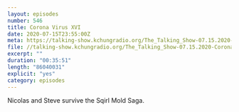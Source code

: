 ```yaml
---
layout: episodes
number: 546
title: Corona Virus XVI
date: 2020-07-15T23:55:00Z
meta: https://talking-show.kchungradio.org/The_Talking_Show-07.15.2020-Coronavirus_16.mp3
file: //talking-show.kchungradio.org/The_Talking_Show-07.15.2020-Coronavirus_16.mp3
excerpt: ""
duration: "00:35:51"
length: "86040031"
explicit: "yes"
category: episodes
---
```

Nicolas and Steve survive the Sqirl Mold Saga.
